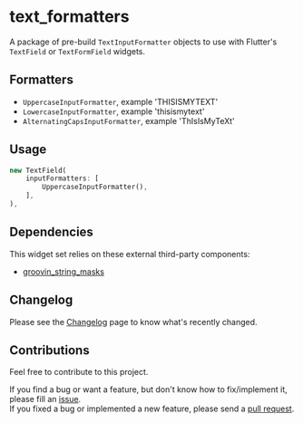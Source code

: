 # text_formatters

A package of pre-build `TextInputFormatter` objects to use with Flutter's `TextField` or `TextFormField` widgets.

## Formatters

- `UppercaseInputFormatter`, example 'THISISMYTEXT'
- `LowercaseInputFormatter`, example 'thisismytext'
- `AlternatingCapsInputFormatter`, example 'ThIsIsMyTeXt'

## Usage

``` dart
new TextField(
    inputFormatters: [
        UppercaseInputFormatter(),
    ],
),
```

## Dependencies

This widget set relies on these external third-party components:

- [groovin_string_masks](https://pub.dartlang.org/packages/groovin_string_masks)

## Changelog

Please see the [Changelog](https://github.com/codegrue/text_formatters/blob/master/CHANGELOG.md) page to know what's recently changed.

## Contributions

Feel free to contribute to this project.

If you find a bug or want a feature, but don't know how to fix/implement it, please fill an [issue](https://github.com/codegrue/text_formatters/issues).  
If you fixed a bug or implemented a new feature, please send a [pull request](https://github.com/codegrue/text_formatters/pulls).